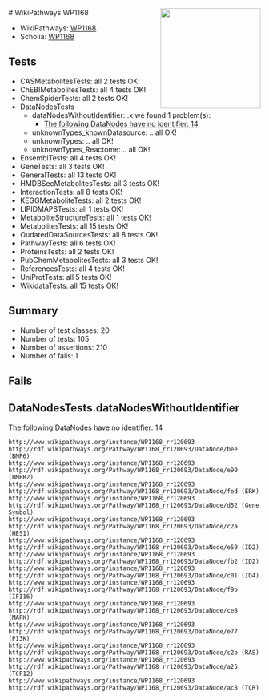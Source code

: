 <img style="float: right; width: 200px" src="https://upload.wikimedia.org/wikipedia/commons/thumb/8/83/Wplogo_with_text_500.png/640px-Wplogo_with_text_500.png" />
# WikiPathways WP1168

* WikiPathways: [WP1168](https://new.wikipathways.org/pathways/WP1168)
* Scholia: [WP1168](https://scholia.toolforge.org/wikipathways/WP1168)
## Tests
* CASMetabolitesTests: all 2 tests OK!
* ChEBIMetabolitesTests: all 4 tests OK!
* ChemSpiderTests: all 2 tests OK!
* DataNodesTests
    * dataNodesWithoutIdentifier: .x we found 1 problem(s):
        * [The following DataNodes have no identifier: 14](#8792c494)
    * unknownTypes_knownDatasource: .. all OK!
    * unknownTypes: .. all OK!
    * unknownTypes_Reactome: .. all OK!
* EnsemblTests: all 4 tests OK!
* GeneTests: all 3 tests OK!
* GeneralTests: all 13 tests OK!
* HMDBSecMetabolitesTests: all 3 tests OK!
* InteractionTests: all 8 tests OK!
* KEGGMetaboliteTests: all 2 tests OK!
* LIPIDMAPSTests: all 1 tests OK!
* MetaboliteStructureTests: all 1 tests OK!
* MetabolitesTests: all 15 tests OK!
* OudatedDataSourcesTests: all 8 tests OK!
* PathwayTests: all 6 tests OK!
* ProteinsTests: all 2 tests OK!
* PubChemMetabolitesTests: all 3 tests OK!
* ReferencesTests: all 4 tests OK!
* UniProtTests: all 5 tests OK!
* WikidataTests: all 15 tests OK!


## Summary

* Number of test classes: 20
* Number of tests: 105
* Number of assertions: 210
* Number of fails: 1

## Fails

<a name="8792c494" />

## DataNodesTests.dataNodesWithoutIdentifier

The following DataNodes have no identifier: 14
```
http://www.wikipathways.org/instance/WP1168_rr120693 http://rdf.wikipathways.org/Pathway/WP1168_rr120693/DataNode/bee (BMP6)
http://www.wikipathways.org/instance/WP1168_rr120693 http://rdf.wikipathways.org/Pathway/WP1168_rr120693/DataNode/e90 (BMPR2)
http://www.wikipathways.org/instance/WP1168_rr120693 http://rdf.wikipathways.org/Pathway/WP1168_rr120693/DataNode/fed (ERK)
http://www.wikipathways.org/instance/WP1168_rr120693 http://rdf.wikipathways.org/Pathway/WP1168_rr120693/DataNode/d52 (Gene Symbol)
http://www.wikipathways.org/instance/WP1168_rr120693 http://rdf.wikipathways.org/Pathway/WP1168_rr120693/DataNode/c2a (HES1)
http://www.wikipathways.org/instance/WP1168_rr120693 http://rdf.wikipathways.org/Pathway/WP1168_rr120693/DataNode/e59 (ID2)
http://www.wikipathways.org/instance/WP1168_rr120693 http://rdf.wikipathways.org/Pathway/WP1168_rr120693/DataNode/fb2 (ID2)
http://www.wikipathways.org/instance/WP1168_rr120693 http://rdf.wikipathways.org/Pathway/WP1168_rr120693/DataNode/c01 (ID4)
http://www.wikipathways.org/instance/WP1168_rr120693 http://rdf.wikipathways.org/Pathway/WP1168_rr120693/DataNode/f9b (IFI16)
http://www.wikipathways.org/instance/WP1168_rr120693 http://rdf.wikipathways.org/Pathway/WP1168_rr120693/DataNode/ce8 (MAPK)
http://www.wikipathways.org/instance/WP1168_rr120693 http://rdf.wikipathways.org/Pathway/WP1168_rr120693/DataNode/e77 (PI3K)
http://www.wikipathways.org/instance/WP1168_rr120693 http://rdf.wikipathways.org/Pathway/WP1168_rr120693/DataNode/c2b (RAS)
http://www.wikipathways.org/instance/WP1168_rr120693 http://rdf.wikipathways.org/Pathway/WP1168_rr120693/DataNode/a25 (TCF12)
http://www.wikipathways.org/instance/WP1168_rr120693 http://rdf.wikipathways.org/Pathway/WP1168_rr120693/DataNode/ac8 (TCR)
```


